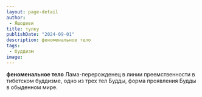 ```yaml
---
layout: page-detail
author:
 - Яшодеви
title: тулку
publishDate: "2024-09-01"
description: феноменальное тело
tags:
 - буддизм
image: 
---
```


__феноменальное тело__
Лама-перерожденец в линии преемственности в тибетском буддизме, одно из трех тел Будды, форма проявления Будды в обыденном мире.

